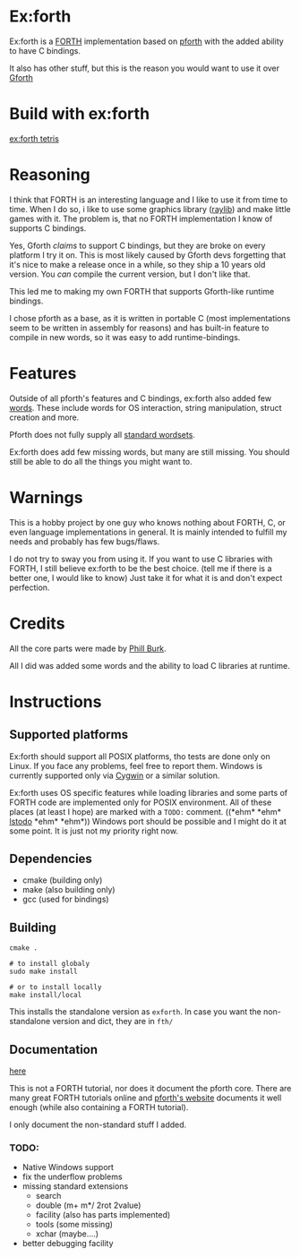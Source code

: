 # Ex:forth

Ex:forth is a
[FORTH](https://forth-standard.org/)
implementation based on
[pforth](https://github.com/philburk/pforth)
with the added ability to have C bindings.

It also has other stuff, but this is the reason you would want to use it over
[Gforth](https://gforth.org/)

# Build with ex:forth

[ex:forth tetris](https://github.com/De-Alchmst/ex-forth-tetris)

# Reasoning

I think that FORTH is an interesting language and I like to use it from time
to time.
When I do so, i like to use some graphics library
([raylib](https://www.raylib.com/))
and make little games with it.
The problem is, that no FORTH implementation I know of supports C bindings.

Yes, Gforth _claims_ to support C bindings, but they are broke on every platform
I try it on.
This is most likely caused by Gforth devs forgetting that it's nice to make a
release once in a while, so they ship a 10 years old version.
You _can_ compile the current version, but I don't like that.

This led me to making my own FORTH that supports Gforth-like runtime bindings.

I chose pforth as a base, as it is written in portable C
(most implementations seem to be written in assembly for reasons)
and has built-in feature to compile in new words, so it was easy to add
runtime-bindings.

# Features

Outside of all pforth's features and C bindings, ex:forth also added few
[words](doc/words.md).
These include words for OS interaction, string manipulation, struct creation
and more.

Pforth does not fully supply all
[standard wordsets](https://forth-standard.org/standard/words).

Ex:forth does add few missing words, but many are still missing.
You should still be able to do all the things you might want to.

# Warnings

This is a hobby project by one guy who knows nothing about FORTH, C, or even
language implementations in general.
It is mainly intended to fulfill my needs and probably has few bugs/flaws.

I do not try to sway you from using it.
If you want to use C libraries with FORTH, I still believe ex:forth to be the
best choice.
(tell me if there is a better one, I would like to know)
Just take it for what it is and don't expect perfection.

# Credits

All the core parts were made by
[Phill Burk](https://github.com/philburk).

All I did was added some words and the ability to load C libraries at runtime.

# Instructions

## Supported platforms

Ex:forth should support all POSIX platforms, tho tests are done only on Linux.
If you face any problems, feel free to report them.
Windows is currently supported only via [Cygwin](https://cygwin.com/) or a
similar solution.

Ex:forth uses OS specific features while loading libraries and some parts of
FORTH code are implemented only for POSIX environment.
All of these places (at least I hope) are marked with a `TODO:` comment.
((\*ehm\* \*ehm\*
[lstodo](https://github.com/De-Alchmst/lstodo.git)
\*ehm\* \*ehm\*))
Windows port should be possible and I might do it at some point.
It is just not my priority right now.

## Dependencies

- cmake (building only)
- make (also building only)
- gcc (used for bindings)

## Building

```
cmake .

# to install globaly
sudo make install

# or to install locally
make install/local
```

This installs the standalone version as `exforth`.
In case you want the non-standalone version and dict, they are in `fth/`

## Documentation

[here](doc/index.md)

This is not a FORTH tutorial, nor does it document the pforth core.
There are many great FORTH tutorials online and
[pforth's website](https://www.softsynth.com/pforth/)
documents it well enough (while also containing a FORTH tutorial).

I only document the non-standard stuff I added.

### TODO:

- Native Windows support
- fix the underflow problems
- missing standard extensions
    - search
    - double (m+ m*/ 2rot 2value)
    - facility (also has parts implemented)
    - tools (some missing)
    - xchar (maybe....)
- better debugging facility
